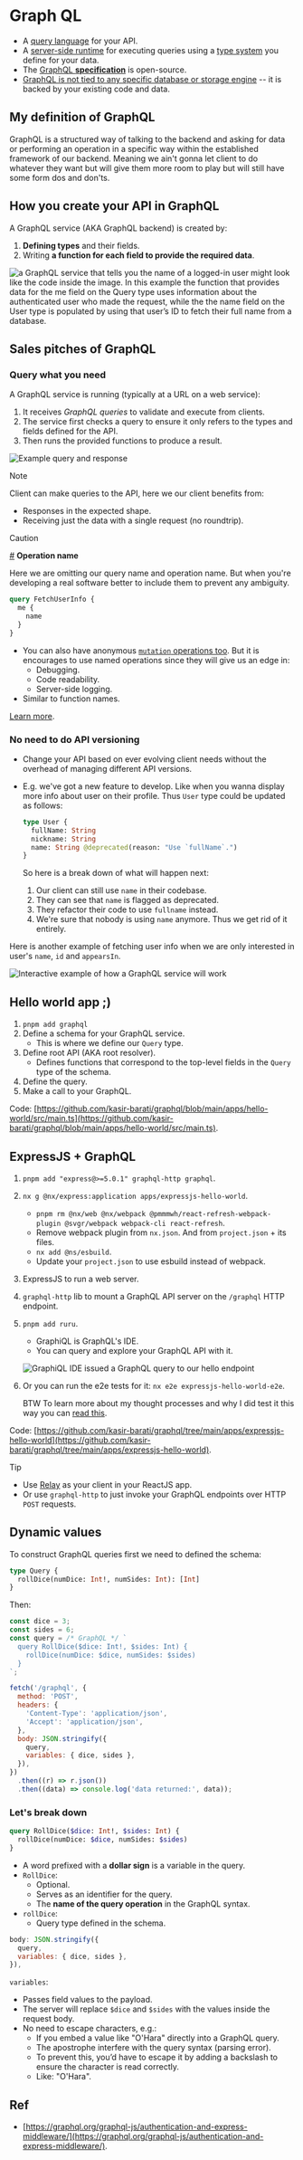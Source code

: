 # Graph QL

- A [query language](./glossary.md#queryLanguageDefinition) for your API.
- A [server-side runtime](./glossary.md#serverSideRuntimeDefinition) for executing queries using a [type system](./glossary.md#typeSystemDefinitionInGraphql) you define for your data.
- The [GraphQL **specification**](https://spec.graphql.org) is open-source.
- [GraphQL is not tied to any specific database or storage engine](https://www.reddit.com/r/graphql/comments/1gr13y6/why_graphql_is_phrasing_being_databaseagnostic_as/?utm_source=share&utm_medium=web3x&utm_name=web3xcss&utm_term=1&utm_content=share_button) -- it is backed by your existing code and data.

## My definition of GraphQL

GraphQL is a structured way of talking to the backend and asking for data or performing an operation in a specific way within the established framework of our backend. Meaning we ain't gonna let client to do whatever they want but will give them more room to play but will still have some form dos and don'ts.

## How you create your API in GraphQL

A GraphQL service (AKA GraphQL backend) is created by:

1. **Defining types** and their fields.
2. Writing **a function for each field to provide the required data**.

![a GraphQL service that tells you the name of a logged-in user might look like the code inside the image. In this example the function that provides data for the me field on the Query type uses information about the authenticated user who made the request, while the the name field on the User type is populated by using that user’s ID to fetch their full name from a database.](./assets/first-example.png)

## Sales pitches of GraphQL

### Query what you need

A GraphQL service is running (typically at a URL on a web service):

1. It receives _GraphQL queries_ to validate and execute from clients.
2. The service first checks a query to ensure it only refers to the types and fields defined for the API.
3. Then runs the provided functions to produce a result.

![Example query and response](./assets/example-query-and-response.png)

> [!NOTE]
>
> Client can make queries to the API, here we our client benefits from:
>
> - Responses in the expected shape.
> - Receiving just the data with a single request (no roundtrip).

> [!CAUTION]
>
> <a id="operationName" href="#operationName">#</a> **Operation name**
>
> Here we are omitting our query name and operation name. But when you're developing a real software better to include them to prevent any ambiguity.
>
> ```graphql
> query FetchUserInfo {
>   me {
>     name
>   }
> }
> ```
>
> - You can also have anonymous [`mutation` operations too](./data-types.md#mutate-data). But it is encourages to use named operations since they will give us an edge in:
>   - Debugging.
>   - Code readability.
>   - Server-side logging.
> - Similar to function names.
>
> [Learn more](https://graphql.org/learn/queries/#operation-name).

### No need to do API versioning

- Change your API based on ever evolving client needs without the overhead of managing different API versions.
- E.g. we've got a new feature to develop. Like when you wanna display more info about user on their profile. Thus `User` type could be updated as follows:

  ```graphql
  type User {
    fullName: String
    nickname: String
    name: String @deprecated(reason: "Use `fullName`.")
  }
  ```

  So here is a break down of what will happen next:

  1. Our client can still use `name` in their codebase.
  2. They can see that `name` is flagged as deprecated.
  3. They refactor their code to use `fullname` instead.
  4. We're sure that nobody is using `name` anymore. Thus we get rid of it entirely.

Here is another example of fetching user info when we are only interested in user's `name`, `id` and `appearsIn`.

![Interactive example of how a GraphQL service will work](./assets/interactive-example.gif)

## Hello world app ;)

1. `pnpm add graphql`
2. Define a schema for your GraphQL service.
   - This is where we define our `Query` type.
3. Define root API (AKA root resolver).
   - Defines functions that correspond to the top-level fields in the `Query` type of the schema.
4. Define the query.
5. Make a call to your GraphQL.

Code: [https://github.com/kasir-barati/graphql/blob/main/apps/hello-world/src/main.ts](https://github.com/kasir-barati/graphql/blob/main/apps/hello-world/src/main.ts).

## ExpressJS + GraphQL

1. `pnpm add "express@>=5.0.1" graphql-http graphql`.
2. `nx g @nx/express:application apps/expressjs-hello-world`.
   - `pnpm rm @nx/web @nx/webpack @pmmmwh/react-refresh-webpack-plugin @svgr/webpack webpack-cli react-refresh`.
   - Remove webpack plugin from `nx.json`. And from `project.json` + its files.
   - `nx add @ns/esbuild`.
   - Update your `project.json` to use esbuild instead of webpack.
3. ExpressJS to run a web server.
4. `graphql-http` lib to mount a GraphQL API server on the `/graphql` HTTP endpoint.
5. `pnpm add ruru`.

   - GraphiQL is GraphQL's IDE.
   - You can query and explore your GraphQL API with it.

   ![GraphiQL IDE issued a GraphQL query to our hello endpoint](./assets/expressjs-hello-world-graphiql.png)

6. Or you can run the e2e tests for it: `nx e2e expressjs-hello-world-e2e`.

   BTW To learn more about my thought processes and why I did test it this way you can [read this](https://github.com/kasir-barati/you-say/tree/main/.github/docs/testing#how-to-write-good-integration-tests).

Code: [https://github.com/kasir-barati/graphql/tree/main/apps/expressjs-hello-world](https://github.com/kasir-barati/graphql/tree/main/apps/expressjs-hello-world).

> [!TIP]
>
> - Use [Relay](https://relay.dev/) as your client in your ReactJS app.
> - Or use `graphql-http` to just invoke your GraphQL endpoints over HTTP `POST` requests.

## Dynamic values

To construct GraphQL queries first we need to defined the schema:

```graphql
type Query {
  rollDice(numDice: Int!, numSides: Int): [Int]
}
```

Then:

```js
const dice = 3;
const sides = 6;
const query = /* GraphQL */ `
  query RollDice($dice: Int!, $sides: Int) {
    rollDice(numDice: $dice, numSides: $sides)
  }
`;

fetch('/graphql', {
  method: 'POST',
  headers: {
    'Content-Type': 'application/json',
    'Accept': 'application/json',
  },
  body: JSON.stringify({
    query,
    variables: { dice, sides },
  }),
})
  .then((r) => r.json())
  .then((data) => console.log('data returned:', data));
```

### Let's break down

```graphql
query RollDice($dice: Int!, $sides: Int) {
  rollDice(numDice: $dice, numSides: $sides)
}
```

- A word prefixed with a **dollar sign** is a variable in the query.
- `RollDice`:
  - Optional.
  - Serves as an identifier for the query.
  - The **name of the query operation** in the GraphQL syntax.
- `rollDice`:
  - Query type defined in the schema.

```js
body: JSON.stringify({
  query,
  variables: { dice, sides },
}),
```

`variables`:

- Passes field values to the payload.
- The server will replace `$dice` and `$sides` with the values inside the request body.
- No need to escape characters, e.g.:
  - If you embed a value like "O'Hara" directly into a GraphQL query.
  - The apostrophe interfere with the query syntax (parsing error).
  - To prevent this, you’d have to escape it by adding a backslash to ensure the character is read correctly.
  - Like: "O\'Hara".

## Ref

- [https://graphql.org/graphql-js/authentication-and-express-middleware/](https://graphql.org/graphql-js/authentication-and-express-middleware/).
